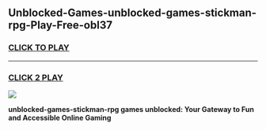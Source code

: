 
## Unblocked-Games-unblocked-games-stickman-rpg-Play-Free-obl37
<h3>
<a href="https://premium76.site?title=unblocked-games-stickman-rpg&ref=15A">CLICK TO PLAY</a></h3>
<hr>

<h3>
<a href="https://premium76.site?title=unblocked-games-stickman-rpg&ref=15A">CLICK 2 PLAY</a>
  
</h3>

<a href="https://premium76.site?title=unblocked-games-stickman-rpg&ref=15A"><img src="https://clearcache.store/games.png"></a>


**unblocked-games-stickman-rpg games unblocked: Your Gateway to Fun and Accessible Online Gaming**
